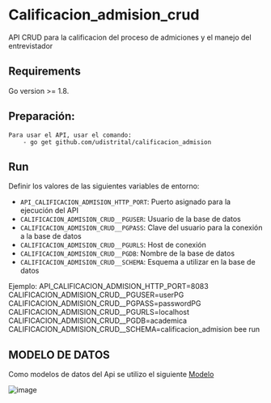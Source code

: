 # Calificacion_admision_crud

API CRUD para la calificacion del proceso de admiciones y el manejo del entrevistador

## Requirements
Go version >= 1.8.

## Preparación:
    Para usar el API, usar el comando:
        - go get github.com/udistrital/calificacion_admision

## Run

Definir los valores de las siguientes variables de entorno:

 - `API_CALIFICACION_ADMISION_HTTP_PORT`: Puerto asignado para la ejecución del API
 - `CALIFICACION_ADMISION_CRUD__PGUSER`: Usuario de la base de datos
 - `CALIFICACION_ADMISION_CRUD__PGPASS`: Clave del usuario para la conexión a la base de datos  
 - `CALIFICACION_ADMISION_CRUD__PGURLS`: Host de conexión
 - `CALIFICACION_ADMISION_CRUD__PGDB`: Nombre de la base de datos
 - `CALIFICACION_ADMISION_CRUD__SCHEMA`: Esquema a utilizar en la base de datos

Ejemplo: API_CALIFICACION_ADMISION_HTTP_PORT=8083 CALIFICACION_ADMISION_CRUD__PGUSER=userPG CALIFICACION_ADMISION_CRUD__PGPASS=passwordPG CALIFICACION_ADMISION_CRUD__PGURLS=localhost CALIFICACION_ADMISION_CRUD__PGDB=academica CALIFICACION_ADMISION_CRUD__SCHEMA=calificacion_admision bee run

## MODELO DE DATOS

Como modelos de datos del Api se utilizo el siguiente [Modelo](https://drive.google.com/drive/folders/1uIAI8LfF51TcbIommrKDmuFc0juQjobp)


![image](https://github.com/udistrital/calificacion_admision/blob/dev/academica.png)
